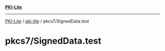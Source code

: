[**PKI-Lite**](../../../README.md)

---

[PKI-Lite](../../../README.md) / [pki-lite](../../README.md) / pkcs7/SignedData.test

# pkcs7/SignedData.test
